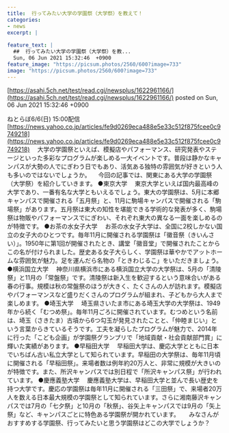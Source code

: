 ```yaml
---
title:  行ってみたい大学の学園祭（大学祭）を教えて！  
categories:
- news
excerpt: |
  
feature_text: |
  ##  行ってみたい大学の学園祭（大学祭）を教...
  Sun, 06 Jun 2021 15:32:46  +0900
feature_image: "https://picsum.photos/2560/600?image=733"
image: "https://picsum.photos/2560/600?image=733"
---
```


[https://asahi.5ch.net/test/read.cgi/newsplus/1622961166/](https://asahi.5ch.net/test/read.cgi/newsplus/1622961166/)
posted on Sun, 06 Jun 2021 15:32:46  +0900

<!--more-->

ねとらぼ6/6(日) 15:00配信 [https://news.yahoo.co.jp/articles/fe9d0269eca488e5e33c512f875fcee0c9749218](https://news.yahoo.co.jp/articles/fe9d0269eca488e5e33c512f875fcee0c9749218) 　大学の学園祭といえば、模擬店やパフォーマンス、研究発表やステージといった多彩なプログラムが楽しめる一大イベントです。普段は静かなキャンパスが大勢の人でにぎわう日でもあり、活気ある独特の雰囲気が好きという人も多いのではないでしょうか。 　今回の記事では、関東にある大学の学園祭（大学祭）を紹介していきます。 ●東京大学 　東京大学といえば国内最高峰の大学であり、一番有名な大学ともいえるでしょう。東大の学園祭は、5月に本郷キャンパスで開催される「五月祭」と、11月に駒場キャンパスで開催される「駒場祭」があります。五月祭は東大の知性を堪能できる学術的な発表が多く、駒場祭は物販やパフォーマンスでにぎわい、それぞれ東大の異なる一面を楽しめるのが特徴です。 ●お茶の水女子大学 　お茶の水女子大学は、全国に2校しかない国立の女子大のひとつです。毎年11月に開催される学園祭は「徽音祭（きいんさい）」。1950年に第1回が開催されたとき、講堂「徽音堂」で開催されたことからこの名が付けられました。歴史ある女子大らしく、学園祭は華やかでアットホームな雰囲気が魅力。足を運んだら名物の「ときわじるこ」をいただきましょう。 ●横浜国立大学 　神奈川県横浜市にある横浜国立大学の大学祭は、5月の「清陵祭」と11月の「常盤祭」です。清陵祭は新入生を歓迎するという意味合いがある春の行事。規模は秋の常盤祭のほうが大きく、たくさんの人が訪れます。模擬店やパフォーマンスなど盛りだくさんのプログラムが組まれ、子どもから大人まで楽しめます。 ●埼玉大学 　埼玉県さいたま市にある埼玉大学の大学祭は、1949年から続く「むつめ祭」。毎年11月ごろに開催されています。むつめという名前は、埼玉（さきたま）古墳から6つ勾玉が発見されたことと、「仲睦まじい」という言葉からきているそうです。工夫を凝らしたプログラムが魅力で、2014年に行った「こども企画」が学園祭グランプリで「地域貢献・社会貢献部門賞」に輝いた実績があります。 ●早稲田大学 　早稲田大学は、慶応大学とともに日本でいちばん古い私立大学として知られています。早稲田の大学祭は、毎年11月頃に開催される「早稲田祭」。来場者数は例年約20万人と、非常に規模が大きいのが特徴です。また、所沢キャンパスでは別日程で「所沢キャンパス祭」が行われています。 ●慶應義塾大学 　慶應義塾大学は、早稲田大学と並んで長い歴史を持つ大学です。慶応の学園祭は毎年11月に開催される「三田祭」で、来場者20万人を数える日本最大規模の学園祭として知られています。さらに湘南藤沢キャンパスでは7月の「七夕祭」と10月の「秋祭」、谷矢上キャンパスでは9月の「矢上祭」など、キャンパスごとに特色ある学園祭が開かれています。 　 みなさんがおすすめする学園祭、行ってみたいと思う学園祭はどこの大学でしょうか？
